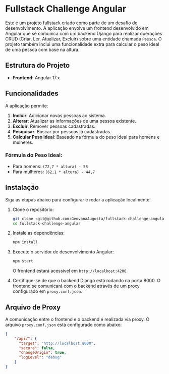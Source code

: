 # Fullstack Challenge Angular

Este é um projeto fullstack criado como parte de um desafio de desenvolvimento. A aplicação envolve um frontend desenvolvido em Angular que se comunica com um backend Django para realizar operações CRUD (Criar, Ler, Atualizar, Excluir) sobre uma entidade chamada `Pessoa`. O projeto também inclui uma funcionalidade extra para calcular o peso ideal de uma pessoa com base na altura.

## Estrutura do Projeto

- **Frontend:** Angular 17.x

## Funcionalidades

A aplicação permite:
1. **Incluir**: Adicionar novas pessoas ao sistema.
2. **Alterar**: Atualizar as informações de uma pessoa existente.
3. **Excluir**: Remover pessoas cadastradas.
4. **Pesquisar**: Buscar por pessoas já cadastradas.
5. **Calcular Peso Ideal**: Baseado na fórmula do peso ideal para homens e mulheres.

### Fórmula do Peso Ideal:
- Para homens: `(72,7 * altura) - 58`
- Para mulheres: `(62,1 * altura) - 44,7`

## Instalação

Siga as etapas abaixo para configurar e rodar a aplicação localmente:

1. Clone o repositório:
    ```bash
    git clone <git@github.com:GeovanaAugusta/fullstack-challenge-angular.git>
    cd fullstack-challenge-angular
    ```

2. Instale as dependências:
    ```bash
    npm install
    ```

3. Execute o servidor de desenvolvimento Angular:
    ```bash
    npm start
    ```

   O frontend estará acessível em `http://localhost:4200`.

4. Certifique-se de que o backend Django está rodando na porta 8000. O frontend se comunicará com o backend através de um proxy configurado em `proxy.conf.json`.

## Arquivo de Proxy

A comunicação entre o frontend e o backend é realizada via proxy. O arquivo `proxy.conf.json` está configurado como abaixo:

```json
{
    "/api/": {
      "target": "http://localhost:8000",
      "secure": false,
      "changeOrigin": true,
      "logLevel": "debug"
    }
}
